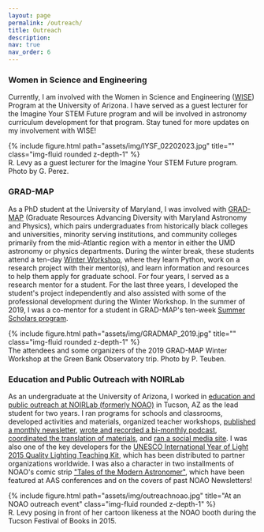 ```yaml
---
layout: page
permalink: /outreach/
title: Outreach
description: 
nav: true
nav_order: 6
---
```


### Women in Science and Engineering
Currently, I am involved with the Women in Science and Engineering ([WISE](https://wise.arizona.edu/)) Program at the University of Arizona. I have served as a guest lecturer for the Imagine Your STEM Future program and will be involved in astronomy curriculum development for that program. Stay tuned for more updates on my involvement with WISE!

<div class="col-sm mt-3 mt-md-0">
        {% include figure.html path="assets/img/IYSF_02202023.jpg" title="" class="img-fluid rounded z-depth-1" %}
    </div>
<div class="caption">
    R. Levy as a guest lecturer for the Imagine Your STEM Future program. Photo by G. Perez.
</div>

### GRAD-MAP
As a PhD student at the University of Maryland, I was involved with [GRAD-MAP](http://www.umdgradmap.org) (Graduate Resources Advancing Diversity with Maryland Astronomy and Physics), which pairs undergraduates from historically black colleges and universities, minority serving institutions, and community colleges primarily from the mid-Atlantic region with a mentor in either the UMD astronomy or physics departments. During the winter break, these students attend a ten-day [Winter Workshop](https://www.umdgradmap.org/copy-of-winter-workshop), where they learn Python, work on a research project with their mentor(s), and learn information and resources to help them apply for graduate school. For four years, I served as a research mentor for a student. For the last three years, I developed the student's project independently and also assisted with some of the professional development during the Winter Workshop. In the summer of 2019, I was a co-mentor for a student in GRAD-MAP's ten-week [Summer Scholars program](https://www.umdgradmap.org/summer-scholars-1).

<div class="col-sm mt-3 mt-md-0">
        {% include figure.html path="assets/img/GRADMAP_2019.jpg" title="" class="img-fluid rounded z-depth-1" %}
    </div>
<div class="caption">
    The attendees and some organizers of the 2019 GRAD-MAP Winter Workshop at the Green Bank Observatory trip. Photo by P. Teuben.
</div>

### Education and Public Outreach with NOIRLab
As an undergraduate at the University of Arizona, I worked in [education and public outreach at NOIRLab (formerly NOAO)](https://noirlab.edu/public/products/educational-programs/) in Tucson, AZ as the lead student for two years. I ran programs for schools and classrooms, developed activities and materials, organized teacher workshops, [published a monthly newsletter](https://www.globeatnight.org/news.php), [wrote and recorded a bi-monthly podcast](https://cosmoquest.org/x/365daysofastronomy/category/podcast/globe-at-night-podcast/),  [coordinated the translation of materials](https://www.globeatnight.org/downloads), and [ran a social media site](https://www.facebook.com/GLOBEatNight). I was also one of the key developers for the [UNESCO International Year of Light 2015 Quality Lighting Teaching Kit](https://noirlab.edu/public/products/education/edu001/), which has been distributed to partner organizations worldwide. I was also a character in two installments of NOAO's comic strip ["Tales of the Modern Astronomer"](https://noirlab.edu/public/media/archives/education/pdf/edu003.pdf), which have been featured at AAS conferences and on the covers of past NOAO Newsletters!

<div class="col-sm mt-3 mt-md-0">
        {% include figure.html path="assets/img/outreachnoao.jpg" title="At an NOAO outreach event" class="img-fluid rounded z-depth-1" %}
    </div>
<div class="caption">
    R. Levy posing in front of her cartoon likeness at the NOAO booth during the Tucson Festival of Books in 2015.
</div>
